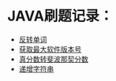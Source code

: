 # JAVA刷题记录：
- [反转单词](./src/main/java/site/bleem/nowcoder/StringReverse.java)
- [获取最大软件版本号](./src/main/java/site/bleem/nowcoder/VersionCompare.java)
- [真分数转斐波那契分数](./src/main/java/site/bleem/nowcoder/FibonacciScore.java)
- [递增字符串](./src/main/java/site/bleem/nowcoder/IncreasingString.java)